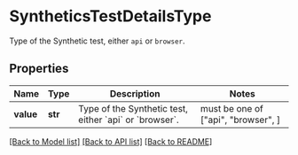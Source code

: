 # SyntheticsTestDetailsType

Type of the Synthetic test, either `api` or `browser`.

## Properties
Name | Type | Description | Notes
------------ | ------------- | ------------- | -------------
**value** | **str** | Type of the Synthetic test, either &#x60;api&#x60; or &#x60;browser&#x60;. |  must be one of ["api", "browser", ]

[[Back to Model list]](README.md#documentation-for-models) [[Back to API list]](README.md#documentation-for-api-endpoints) [[Back to README]](README.md)


